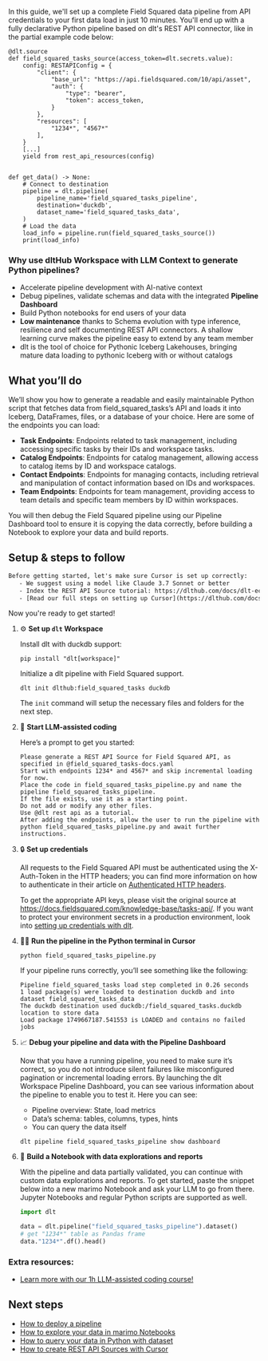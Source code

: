 In this guide, we'll set up a complete Field Squared data pipeline from API credentials to your first data load in just 10 minutes. You'll end up with a fully declarative Python pipeline based on dlt's REST API connector, like in the partial example code below:

```python-outcome
@dlt.source
def field_squared_tasks_source(access_token=dlt.secrets.value):
    config: RESTAPIConfig = {
        "client": {
            "base_url": "https://api.fieldsquared.com/10/api/asset",
            "auth": {
                "type": "bearer",
                "token": access_token,
            }
        },
        "resources": [
            "1234*", "4567*"
        ],
    }
    [...]
    yield from rest_api_resources(config)


def get_data() -> None:
    # Connect to destination
    pipeline = dlt.pipeline(
        pipeline_name='field_squared_tasks_pipeline',
        destination='duckdb',
        dataset_name='field_squared_tasks_data', 
    )
    # Load the data
    load_info = pipeline.run(field_squared_tasks_source())
    print(load_info) 
```

### Why use dltHub Workspace with LLM Context to generate Python pipelines?

- Accelerate pipeline development with AI-native context
- Debug pipelines, validate schemas and data with the integrated **Pipeline Dashboard**
- Build Python notebooks for end users of your data
- **Low maintenance** thanks to Schema evolution with type inference, resilience and self documenting REST API connectors. A shallow learning curve makes the pipeline easy to extend by any team member
- dlt is the tool of choice for Pythonic Iceberg Lakehouses, bringing mature data loading to pythonic Iceberg with or without catalogs

## What you’ll do

We’ll show you how to generate a readable and easily maintainable Python script that fetches data from field_squared_tasks’s API and loads it into Iceberg, DataFrames, files, or a database of your choice. Here are some of the endpoints you can load:

- **Task Endpoints**: Endpoints related to task management, including accessing specific tasks by their IDs and workspace tasks.
- **Catalog Endpoints**: Endpoints for catalog management, allowing access to catalog items by ID and workspace catalogs.
- **Contact Endpoints**: Endpoints for managing contacts, including retrieval and manipulation of contact information based on IDs and workspaces.
- **Team Endpoints**: Endpoints for team management, providing access to team details and specific team members by ID within workspaces.

You will then debug the Field Squared pipeline using our Pipeline Dashboard tool to ensure it is copying the data correctly, before building a Notebook to explore your data and build reports.

## Setup & steps to follow

```default
Before getting started, let's make sure Cursor is set up correctly:
   - We suggest using a model like Claude 3.7 Sonnet or better
   - Index the REST API Source tutorial: https://dlthub.com/docs/dlt-ecosystem/verified-sources/rest_api/ and add it to context as **@dlt rest api**
   - [Read our full steps on setting up Cursor](https://dlthub.com/docs/dlt-ecosystem/llm-tooling/cursor-restapi#23-configuring-cursor-with-documentation)
```

Now you're ready to get started!

1. ⚙️ **Set up `dlt` Workspace**
    
    Install dlt with duckdb support:
    ```shell
    pip install "dlt[workspace]"
    ```

    Initialize a dlt pipeline with Field Squared support.
    ```shell
    dlt init dlthub:field_squared_tasks duckdb
    ```

    The `init` command will setup the necessary files and folders for the next step.
    
2. 🤠 **Start LLM-assisted coding**
    
    Here’s a prompt to get you started:
    
    ```prompt
    Please generate a REST API Source for Field Squared API, as specified in @field_squared_tasks-docs.yaml 
    Start with endpoints 1234* and 4567* and skip incremental loading for now. 
    Place the code in field_squared_tasks_pipeline.py and name the pipeline field_squared_tasks_pipeline. 
    If the file exists, use it as a starting point. 
    Do not add or modify any other files. 
    Use @dlt rest api as a tutorial. 
    After adding the endpoints, allow the user to run the pipeline with python field_squared_tasks_pipeline.py and await further instructions.
    ```

    
3. 🔒 **Set up credentials** 
    
    All requests to the Field Squared API must be authenticated using the X-Auth-Token in the HTTP headers; you can find more information on how to authenticate in their article on [Authenticated HTTP headers](http://docs.fieldsquared.com/knowledge-base/api-usage-notes/).
    
    To get the appropriate API keys, please visit the original source at https://docs.fieldsquared.com/knowledge-base/tasks-api/.
    If you want to protect your environment secrets in a production environment, look into [setting up credentials with dlt](https://dlthub.com/docs/walkthroughs/add_credentials).
    
4. 🏃‍♀️ **Run the pipeline in the Python terminal in Cursor**
    
    ```shell
    python field_squared_tasks_pipeline.py
    ```
    
    If your pipeline runs correctly, you’ll see something like the following:
    
    ```shell
    Pipeline field_squared_tasks load step completed in 0.26 seconds
    1 load package(s) were loaded to destination duckdb and into dataset field_squared_tasks_data
    The duckdb destination used duckdb:/field_squared_tasks.duckdb location to store data
    Load package 1749667187.541553 is LOADED and contains no failed jobs
    ```
    
5. 📈 **Debug your pipeline and data with the Pipeline Dashboard**

    Now that you have a running pipeline, you need to make sure it’s correct, so you do not introduce silent failures like misconfigured pagination or incremental loading errors. By launching the dlt Workspace Pipeline Dashboard, you can see various information about the pipeline to enable you to test it. Here you can see:
    - Pipeline overview: State, load metrics
    - Data’s schema: tables, columns, types, hints
    - You can query the data itself
    
    ```shell
    dlt pipeline field_squared_tasks_pipeline show dashboard
    ```
    
6. 🐍 **Build a Notebook with data explorations and reports**

    With the pipeline and data partially validated, you can continue with custom data explorations and reports. To get started, paste the snippet below into a new marimo Notebook and ask your LLM to go from there. Jupyter Notebooks and regular Python scripts are supported as well.

    
    ```python
    import dlt

   data = dlt.pipeline("field_squared_tasks_pipeline").dataset()
   # get "1234*" table as Pandas frame
   data."1234*".df().head()
    ```

### Extra resources:

- [Learn more with our 1h LLM-assisted coding course!](https://www.youtube.com/watch?v=GGid70rnJuM)

## Next steps

- [How to deploy a pipeline](https://dlthub.com/docs/walkthroughs/deploy-a-pipeline)
- [How to explore your data in marimo Notebooks](https://dlthub.com/docs/general-usage/dataset-access/marimo)
- [How to query your data in Python with dataset](https://dlthub.com/docs/general-usage/dataset-access/dataset)
- [How to create REST API Sources with Cursor](https://dlthub.com/docs/dlt-ecosystem/llm-tooling/cursor-restapi)
